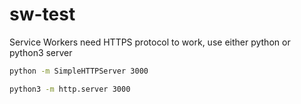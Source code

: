 # sw-test

Service Workers need HTTPS protocol to work, use either python or python3 server

```bash
python -m SimpleHTTPServer 3000

python3 -m http.server 3000
```
